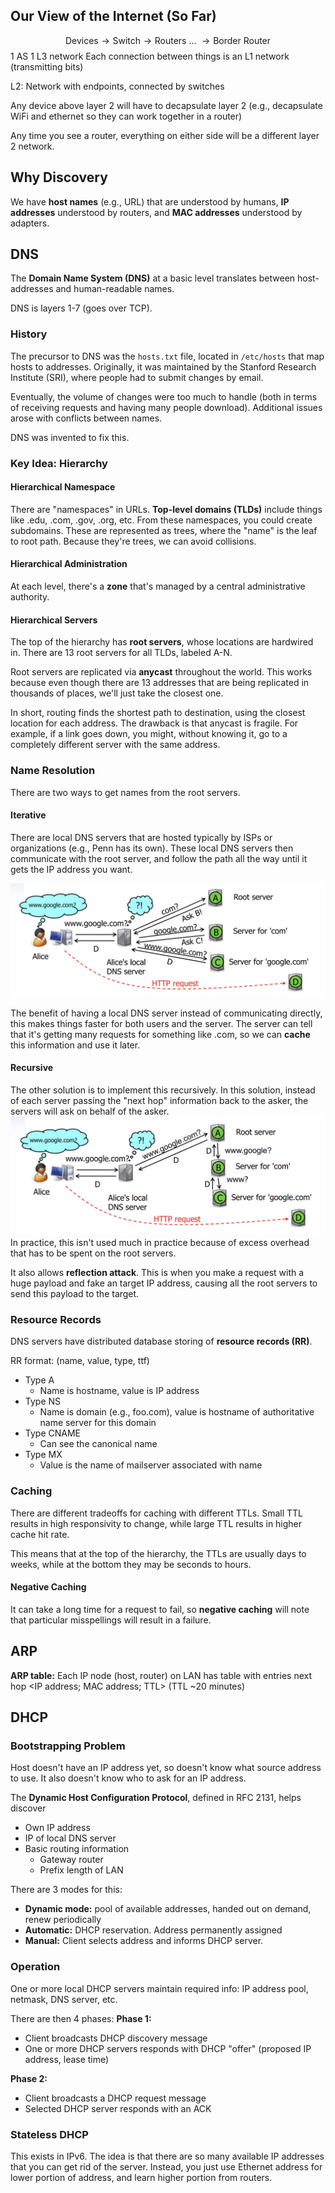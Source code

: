 ## Our View of the Internet (So Far)

$$\text{Devices}\rightarrow\text{Switch}\rightarrow\text{Routers ... }\rightarrow\text{Border Router}$$
1 AS
1 L3 network
Each connection between things is an L1 network (transmitting bits)

L2: Network with endpoints, connected by switches

Any device above layer 2 will have to decapsulate layer 2 (e.g., decapsulate WiFi and ethernet so they can work together in a router)

Any time you see a router, everything on either side will be a different layer 2 network.
## Why Discovery

We have **host names** (e.g., URL) that are understood by humans, **IP addresses** understood by routers, and **MAC addresses** understood by adapters.

## DNS

The **Domain Name System (DNS)** at a basic level translates between host-addresses and human-readable names.

DNS is layers 1-7 (goes over TCP).

### History

The precursor to DNS was the `hosts.txt` file, located in `/etc/hosts` that map hosts to addresses. Originally, it was maintained by the Stanford Research Institute (SRI), where people had to submit changes by email. 

Eventually, the volume of changes were too much to handle (both in terms of receiving requests and having many people download). Additional issues arose with conflicts between names.

DNS was invented to fix this.

### Key Idea: Hierarchy

#### Hierarchical Namespace

There are "namespaces" in URLs. **Top-level domains (TLDs)** include things like .edu, .com, .gov, .org, etc. From these namespaces, you could create subdomains. These are represented as trees, where the "name" is the leaf to root path. Because they're trees, we can avoid collisions. 

#### Hierarchical Administration

At each level, there's a **zone** that's managed by a central administrative authority.

#### Hierarchical Servers

The top of the hierarchy has **root servers**, whose locations are hardwired in. There are 13 root servers for all TLDs, labeled A-N. 

Root servers are replicated via **anycast** throughout the world. This works because even though there are 13 addresses that are being replicated in thousands of places, we'll just take the closest one. 

In short, routing finds the shortest path to destination, using the closest location for each address. The drawback is that anycast is fragile. For example, if a link goes down, you might, without knowing it, go to a completely different server with the same address.

### Name Resolution

There are two ways to get names from the root servers.
#### Iterative
There are local DNS servers that are hosted typically by ISPs or organizations (e.g., Penn has its own). These local DNS servers then communicate with the root server, and follow the path all the way until it gets the IP address you want.

![](Pasted%20image%2020231009162248.png)

The benefit of having a local DNS server instead of communicating directly, this makes things faster for both users and the server. The server can tell that it's getting many requests for something like .com, so we can **cache** this information and use it later.

#### Recursive
The other solution is to implement this recursively. In this solution, instead of each server passing the "next hop" information back to the asker, the servers will ask on behalf of the asker.
![](Pasted%20image%2020231009163203.png)
In practice, this isn't used much in practice because of excess overhead that has to be spent on the root servers.

It also allows **reflection attack**. This is when you make a request with a huge payload and fake an target IP address, causing all the root servers to send this payload to the target.

### Resource Records

DNS servers have distributed database storing of **resource records (RR)**. 

RR format: (name, value, type, ttf)
- Type A
	- Name is hostname, value is IP address
- Type NS
	- Name is domain (e.g., foo.com), value is hostname of authoritative name server for this domain
- Type CNAME
	- Can see the canonical name
- Type MX
	- Value is the name of mailserver associated with name

### Caching

There are different tradeoffs for caching with different TTLs. Small TTL results in high responsivity to change, while large TTL results in higher cache hit rate. 

This means that at the top of the hierarchy, the TTLs are usually days to weeks, while at the bottom they may be seconds to hours.

#### Negative Caching

It can take a long time for a request to fail, so **negative caching** will note that particular misspellings will result in a failure.
## ARP

**ARP table:** Each IP node (host, router) on LAN has table with entries next hop <IP address; MAC address; TTL> (TTL ~20 minutes)

## DHCP

### Bootstrapping Problem

Host doesn't have an IP address yet, so doesn't know what source address to use. It also doesn't know who to ask for an IP address.

The **Dynamic Host Configuration Protocol**, defined in RFC 2131, helps discover
- Own IP address
- IP of local DNS server
- Basic routing information
	- Gateway router
	- Prefix length of LAN

There are 3 modes for this:
- **Dynamic mode:** pool of available addresses, handed out on demand, renew periodically
- **Automatic:** DHCP reservation. Address permanently assigned
- **Manual:** Client selects address and informs DHCP server.

### Operation

One or more local DHCP servers maintain required info: IP address pool, netmask, DNS server, etc.

There are then 4 phases:
**Phase 1:**
- Client broadcasts DHCP discovery message
- One or more DHCP servers responds with DHCP "offer" (proposed IP address, lease time)

**Phase 2:**
- Client broadcasts a DHCP request message
- Selected DHCP server responds with an ACK

### Stateless DHCP

This exists in IPv6. The idea is that there are so many available IP addresses that you can get rid of the server. Instead, you just use Ethernet address for lower portion of address, and learn higher portion from routers.

